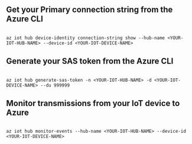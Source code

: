 
## Get your Primary connection string from the Azure CLI
```

az iot hub device-identity connection-string show --hub-name <YOUR-IOT-HUB-NAME> --device-id <YOUR-IOT-DEVICE-NAME>
```

## Generate your SAS token from the Azure CLI
```

az iot hub generate-sas-token -n <YOUR-IOT-HUB-NAME> -d <YOUR-IOT-DEVICE-NAME> --du 999999
```

## Monitor transmissions from your IoT device to Azure
```

az iot hub monitor-events --hub-name <YOUR-IOT-HUB-NAME> --device-id <YOUR-IOT-DEVICE-NAME>
```

